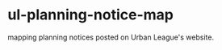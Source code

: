 ul-planning-notice-map
======================

mapping planning notices posted on Urban League's website.
